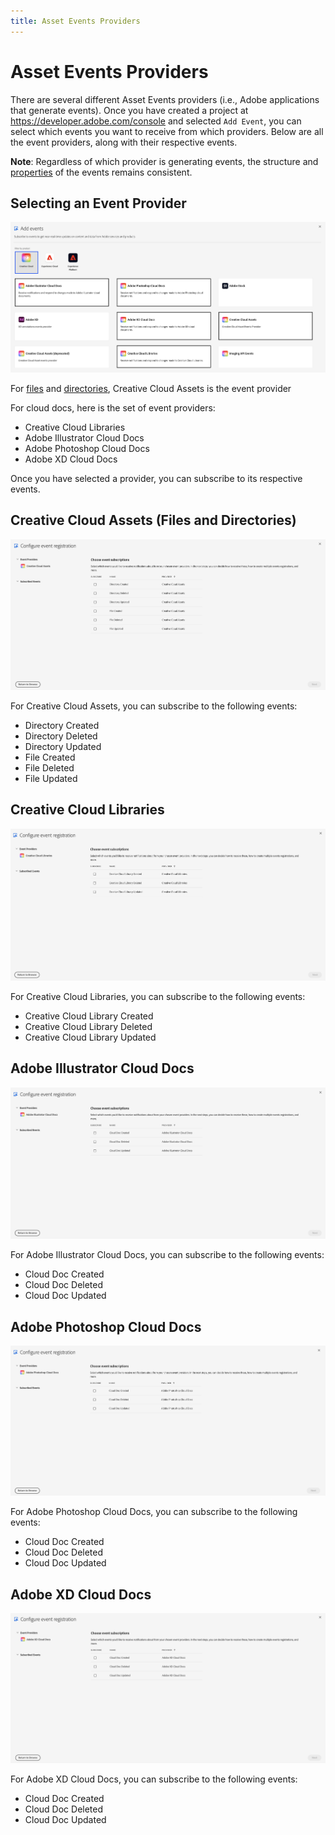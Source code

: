 ```yaml
---
title: Asset Events Providers
---
```


# Asset Events Providers

There are several different Asset Events providers (i.e., Adobe applications that generate events). Once you have created a project at https://developer.adobe.com/console and selected `Add Event`, you can select which events you want to receive from which providers. Below are all the event providers, along with their respective events.

**Note**: Regardless of which provider is generating events, the structure and [properties](asset-events-properties.md) of the events remains consistent. 

## Selecting an Event Provider

![UI for selecting an event provider](../../img/all_providers.png)

For [files](asset-events-glossary.md#file) and [directories](asset-events-glossary.md#directory), Creative Cloud Assets is the event provider 

For cloud docs, here is the set of event providers:

- Creative Cloud Libraries
- Adobe Illustrator Cloud Docs
- Adobe Photoshop Cloud Docs
- Adobe XD Cloud Docs

Once you have selected a provider, you can subscribe to its respective events.

## Creative Cloud Assets (Files and Directories)

![UI for subscribing to events for Creative Cloud Assets](../../img/creative_cloud_assets.png)

For Creative Cloud Assets, you can subscribe to the following events:

- Directory Created
- Directory Deleted
- Directory Updated
- File Created
- File Deleted
- File Updated

## Creative Cloud Libraries

![UI for subscribing to events for Creative Cloud Libraries](../../img/cc_library.png)

For Creative Cloud Libraries, you can subscribe to the following events:

- Creative Cloud Library Created
- Creative Cloud Library Deleted
- Creative Cloud Library Updated 

## Adobe Illustrator Cloud Docs

![UI for subscribing to events for Adobe Illustrator Cloud Docs](../../img/AI_cloud_docs.png)

For Adobe Illustrator Cloud Docs, you can subscribe to the following events:

- Cloud Doc Created
- Cloud Doc Deleted
- Cloud Doc Updated

## Adobe Photoshop Cloud Docs

![UI for subscribing to events for Adobe Photoshop Cloud Docs](../../img/ps_cloud_doc.png)

For Adobe Photoshop Cloud Docs, you can subscribe to the following events:

- Cloud Doc Created
- Cloud Doc Deleted
- Cloud Doc Updated 

## Adobe XD Cloud Docs

![UI for subscribing to events for Adobe XD Cloud Docs](../../img/xd_cloud_doc.png)

For Adobe XD Cloud Docs, you can subscribe to the following events:

- Cloud Doc Created
- Cloud Doc Deleted
- Cloud Doc Updated 


